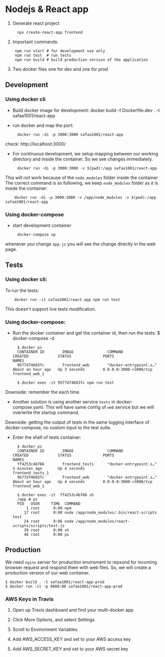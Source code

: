 # Nodejs & React app

1. Generate react project

         npx create-react-app frontend

2. Important commands:

        npm run start # for development use only
        npm run test  # run tests 
        npm run build # build production version of the application
        
3. Two docker files one for dev and one for prod

## Development

### Using docker cli
- Build docker image for development:
        docker build -f Dockerfile.dev . -t safaa1001/react-app
        
- run docker and map the port:
        
        docker run -di -p 3000:3000 safaa1001/react-app
check: http://localhost:3000/

- For continuous development, we setup mapping between our working directory and inside the container. So we see changes immediately. 
       
        docker run -di -p 3000:3000 -v $(pwd):/app safaa1001/react-app
This will not work because of the `node_modules` folder inside the container
The correct command is as following, we keep `node_modules` folder as it is inside the container:

        docker run -di -p 3000:3000 -v /app/node_modules -v $(pwd):/app safaa1001/react-app

### Using docker-compose
- start development container
        
        docker-compose up
        
whenever you change `app.js` you will see the change directly in the web page.        

## Tests

### Using docker cli:

To run the tests:

        docker run -it safaa1001/react-app npm run test   

This doesn't support live tests modification.
        
### Using docker-compose:

- Run the docker container and get the container id, then run the tests:
        $ docker-compose -d
        
        $ docker ps
        CONTAINER ID        IMAGE               COMMAND                  CREATED             STATUS              PORTS                    NAMES
        9577d74683fc        frontend_web        "docker-entrypoint.s…"   About an hour ago   Up 3 seconds        0.0.0.0:3000->3000/tcp   frontend_web_1
      
        $ docker exec -it 9577d74683fc npm run test
Downside: remember the <CONTAINER ID> each time.

- Another solution is using another service `tests` in docker-compose.yaml.
This will have same config of `web` service but we will overwrite the startup command.

Downside: getting the output of tests in the same logging interface of docker-compose, no custom input to the test suite.

- Enter the shell of tests container:

        $ docker ps
        CONTAINER ID        IMAGE               COMMAND                  CREATED             STATUS              PORTS                    NAMES
        ff4253c4b766        frontend_tests      "docker-entrypoint.s…"   5 minutes ago       Up 4 seconds                                 frontend_tests_1
        9577d74683fc        frontend_web        "docker-entrypoint.s…"   About an hour ago   Up 4 seconds        0.0.0.0:3000->3000/tcp   frontend_web_1

        $ docker exec -it  ff4253c4b766 sh
        /app # ps
        PID   USER     TIME  COMMAND
            1 root      0:00 npm
           17 root      0:00 node /app/node_modules/.bin/react-scripts test
           24 root      0:06 node /app/node_modules/react-scripts/scripts/test.js
           39 root      0:00 sh
           46 root      0:00 ps

## Production

We need `nginx` server for production enviroment to repsond for incoming browser request and respond them with web files.
So, we will create a production version of our web container.

    $ docker build . -t safaa1001/react-app-prod
    $ docker run -it -p 8080:80 safaa1001/react-app-prod   

### AWS Keys in Travis

1. Open up Travis dashboard and find your multi-docker app

2. Click More Options, and select Settings

3. Scroll to Environment Variables

4. Add AWS_ACCESS_KEY and set to your AWS access key

5. Add AWS_SECRET_KEY and set to your AWS secret key

